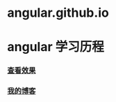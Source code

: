 # angular.github.io
angular 学习历程
 ============ 
### [查看效果](http://htmlpreview.github.io/? "进入")


### [我的博客](http://csdn.yizhongdashi.top)
